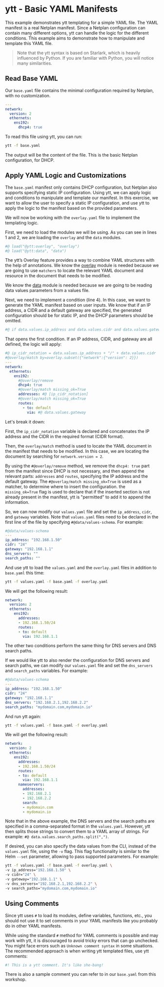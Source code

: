 # ytt - Basic YAML Manifests

This example demonstrates ytt templating for a simple YAML file.
The YAML manifest is a real Netplan manifest. Since a Netplan configuration can contain many different options, ytt can handle the logic for the different conditions.
This example aims to demonstrate how to manipulate and template this YAML file.

>Note that the ytt syntax is based on Starlark, which is heavily influenced by Python. If you are familiar with Python, you will notice many similarities.

## Read Base YAML

Our `base.yaml` file contains the minimal configuration required by Netplan, with no customization.

```yaml
---
network:
  version: 2
  ethernets:
    ens192:
      dhcp4: true
```

To read this file using ytt, you can run:

```bash
ytt -f base.yaml
```

The output will be the content of the file. This is the basic Netplan configuration, for DHCP.

## Apply YAML Logic and Customizations

The `base.yaml` manifest only contains DHCP configuration, but Netplan also supports specifying static IP configuration. Using ytt, we can apply logic and conditions to manipulate and template our manifest.
In this exercise, we want to allow the user to specify a static IP configuration, and use ytt to apply the logic to the manifest based on the provided parameters.

We will now be working with the `overlay.yaml` file to implement the templating logic.

First, we need to load the modules we will be using. As you can see in lines 1 and 2, we are loading the `overlay` and the `data` modules.

```yaml
#@ load("@ytt:overlay", "overlay")
#@ load("@ytt:data", "data")
```

The ytt’s Overlay feature provides a way to combine YAML structures with the help of annotations. We know the [overlay](https://carvel.dev/ytt/docs/latest/lang-ref-ytt-overlay) module is needed because we are going to use `matchers` to locate the relevant YAML document and resource in the document that needs to be modified.

We know the [data](https://carvel.dev/ytt/docs/latest/ytt-data-values) module is needed because we are going to be reading data values parameters from a values file.

Next, we need to implement a condition (line 4). In this case, we want to generate the YAML manifest based on user inputs. We know that if an IP address, a CIDR and a default gateway are specified, the generated configuration should be for static IP, and the DHCP parameters should be omitted.

```yaml
#@ if data.values.ip_address and data.values.cidr and data.values.gateway:
```

That opens the first condition. If an IP address, CIDR, and gateway are all defined, the logic will apply:

```yaml
#@ ip_cidr_notation = data.values.ip_address + "/" + data.values.cidr
#@overlay/match by=overlay.subset({"network":{"version": 2}})
---
network:
  ethernets:
    ens192:
      #@overlay/remove
      dhcp4: true
      #@overlay/match missing_ok=True
      addresses: #@ [ip_cidr_notation]
      #@overlay/match missing_ok=True
      routes:
        - to: default
          via: #@ data.values.gateway
```

Let's break it down:

First, the `ip_cidr_notation` variable is declared and concatenates the IP address and the CIDR in the required format (CIDR format).

Then, the `overlay/match` method is used to locate the YAML document in the manifest that needs to be modified. In this case, we are locating the document by searching for `network.version = 2`.

By using the `#@overlay/remove` method, we remove the `dhcp4: true` part from the manifest since DHCP is not necessary, and then append the relevant parts: `addresses` and `routes`, specifying the IP address and the default gateway. The `#@overlay/match missing_ok=True` is used as a matcher, to determine where to insert the configuration. the `missing_ok=True` flag is used to declare that if the inserted section is not already present in the manifest, ytt is "permitted" to add it to append the information.

So, we can now modify our `values.yaml` file and set the `ip_address`, `cidr`, and `gateway` variables. Note that `values.yaml` files need to be declared in the first line of the file by specifying `#@data/values-schema`. For example:

```yaml
#@data/values-schema
---
ip_address: "192.168.1.50"
cidr: "24"
gateway: "192.168.1.1"
dns_servers: ""
search_paths: ""
```

And use ytt to load the `values.yaml` and the `overlay.yaml` files in addition to `base.yaml` this time:

```bash
ytt -f values.yaml -f base.yaml -f overlay.yaml
```

We will get the following result:

```yaml
network:
  version: 2
  ethernets:
    ens192:
      addresses:
      - 192.168.1.50/24
      routes:
      - to: default
        via: 192.168.1.1
```

The other two conditions perform the same thing for DNS servers and DNS search paths.

If we would like ytt to also render the configuration for DNS servers and search paths, we can modify our `values.yaml` file and set the `dns_servers` and `search_paths` variables. For example:

```yaml
#@data/values-schema
---
ip_address: "192.168.1.50"
cidr: "24"
gateway: "192.168.1.1"
dns_servers: "192.168.2.1,192.168.2.2"
search_paths: "mydomain.com,mydomain.io"
```

And run ytt again:

```bash
ytt -f values.yaml -f base.yaml -f overlay.yaml
```

We will get the following result:

```yaml
network:
  version: 2
  ethernets:
    ens192:
      addresses:
      - 192.168.1.50/24
      routes:
      - to: default
        via: 192.168.1.1
      nameservers:
        addresses:
        - 192.168.2.1
        - 192.168.2.2
        search:
        - mydomain.com
        - mydomain.io
```

Note that in the above example, the DNS servers and the search paths are specified in a comma-separated format in the `values.yaml`. However, ytt then splits those strings to convert them to a YAML array of strings. For example: `#@ data.values.search_paths.split(",")`.

If desired, you can also specify the data values from the CLI, instead of the `values.yaml` file, using the `-v` flag. This flag functionality is similar to the Helm `--set` parameter, allowing to pass supported parameters. For example:

```bash
ytt -f values.yaml -f base.yaml -f overlay.yaml \
-v ip_address="192.168.1.50" \
-v cidr="24" \
-v gateway="192.168.1.1" \
-v dns_servers="192.168.2.1,192.168.2.2" \
-v search_paths="mydomain.com,mydomain.io"
```

## Using Comments

Since ytt uses `#` to load its modules, define variables, functions, etc., you should not use it to set comments in your YAML manifests like you probably do in other YAML manifests.

While using the standard `#` method for YAML comments is possible and may work with ytt, it is discouraged to avoid tricky errors that can go unchecked. You might face errors such as `Unknown comment syntax` in some situations. The recommended approach is when writing ytt templated files, use ytt comments:

```yaml
#! This is a ytt comment. It's like she-bang!
```

There is also a sample comment you can refer to in our `base.yaml` from this workshop.
